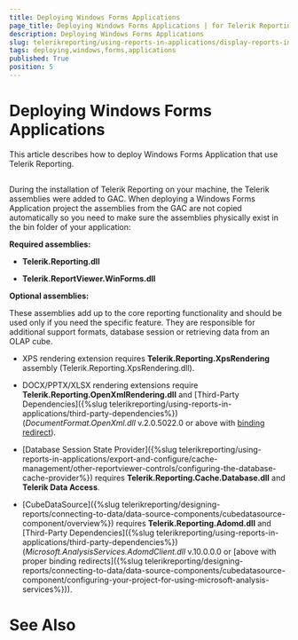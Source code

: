 ```yaml
---
title: Deploying Windows Forms Applications
page_title: Deploying Windows Forms Applications | for Telerik Reporting Documentation
description: Deploying Windows Forms Applications
slug: telerikreporting/using-reports-in-applications/display-reports-in-applications/windows-forms-application/deploying-windows-forms-applications
tags: deploying,windows,forms,applications
published: True
position: 5
---
```


# Deploying Windows Forms Applications



This article describes how to deploy Windows Forms Application that use Telerik Reporting.

## 

During the installation of Telerik Reporting on your machine, the Telerik assemblies were added to GAC.
          When deploying a Windows Forms Application project the assemblies from the GAC are not copied
          automatically so you need to make sure the assemblies physically exist in the bin
          folder of your application:
        

__Required assemblies:__

* __Telerik.Reporting.dll__

* __Telerik.ReportViewer.WinForms.dll__

__Optional assemblies:__

These assemblies add up to the core reporting functionality and should be used only if you need the specific feature.
          They are responsible for additional support formats, database session or retrieving data from an OLAP cube.
        

* XPS rendering extension requires __Telerik.Reporting.XpsRendering__ assembly (Telerik.Reporting.XpsRendering.dll).
            

* DOCX/PPTX/XLSX rendering extensions require __Telerik.Reporting.OpenXmlRendering.dll__
              and [Third-Party Dependencies]({%slug telerikreporting/using-reports-in-applications/third-party-dependencies%}) (*DocumentFormat.OpenXml.dll*
              v.2.0.5022.0 or above with
              [binding redirect](http://msdn.microsoft.com/en-us/library/eftw1fys(v=vs.110).aspx)).
            

* [Database Session State Provider]({%slug telerikreporting/using-reports-in-applications/export-and-configure/cache-management/other-reportviewer-controls/configuring-the-database-cache-provider%})
              requires __Telerik.Reporting.Cache.Database.dll__ and __Telerik Data Access__.
            

* [CubeDataSource]({%slug telerikreporting/designing-reports/connecting-to-data/data-source-components/cubedatasource-component/overview%}) requires
              __Telerik.Reporting.Adomd.dll__ and [Third-Party Dependencies]({%slug telerikreporting/using-reports-in-applications/third-party-dependencies%})
              (*Microsoft.AnalysisServices.AdomdClient.dll* v.10.0.0.0 or [above with proper binding redirects]({%slug telerikreporting/designing-reports/connecting-to-data/data-source-components/cubedatasource-component/configuring-your-project-for-using-microsoft-analysis-services%})).
            

# See Also
